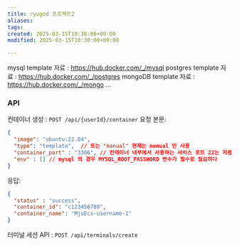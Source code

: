 ```yaml
---
title: ryugod 프로젝트2
aliases: 
tags: 
created: 2025-03-15T10:30:00+09:00
modified: 2025-03-15T10:30:00+09:00

---
```

mysql template 자료 : https://hub.docker.com/_/mysql
postgres template 자료 : https://hub.docker.com/_/postgres
mongoDB template 자료 : https://hub.docker.com/_/mongo
...

### API

컨테이너 생성 : `POST /api/{userId}/container`
요청 본문:
```json
{
  "image": "ubuntu:22.04",
  "type": "template",  // 또는 "manual" 현재는 menual 만 사용
  "container_port" : "3306", // 컨테이너 내부에서 사용하는 서비스 포트 22는 자동
  "env" : [] // mysql 의 경우 MYSQL_ROOT_PASSWORD 변수가 필수로 필요하다
}
```
응답:
```json
{
  "status" : "success",
  "container_id": "c123456789",
  "container_name": "MjuEcs-username-1"
}
```
터미널 세션 API : `POST /api/terminals/create`